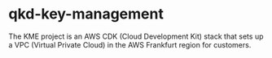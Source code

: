 # qkd-key-management
The KME project is an AWS CDK (Cloud Development Kit) stack that sets up a VPC (Virtual Private Cloud) in the AWS Frankfurt region for customers.
